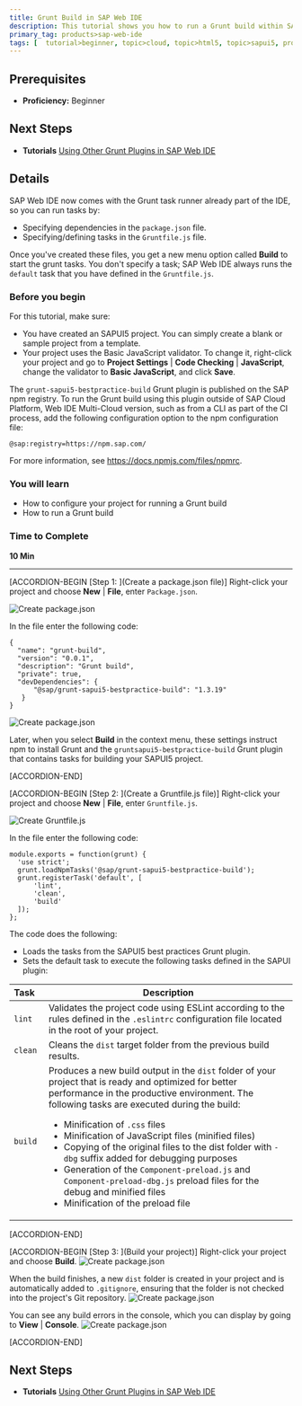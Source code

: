 ```yaml
---
title: Grunt Build in SAP Web IDE
description: This tutorial shows you how to run a Grunt build within SAP Web IDE.
primary_tag: products>sap-web-ide
tags: [  tutorial>beginner, topic>cloud, topic>html5, topic>sapui5, products>sap-cloud-platform, products>sap-web-ide ]
---
```


## Prerequisites  
- **Proficiency:** Beginner

## Next Steps
- **Tutorials** [Using Other Grunt Plugins in SAP Web IDE](http://www.sap.com/developer/tutorials/webide-grunt-plugins.html)


## Details
SAP Web IDE now comes with the Grunt task runner already part of the IDE, so you can run tasks by:

- Specifying dependencies in the `package.json` file.
- Specifying/defining tasks in the `Gruntfile.js` file.  

Once you've created these files, you get a new menu option called **Build** to start the grunt tasks. You don't specify a task; SAP Web IDE always runs the `default` task that you have defined in the `Gruntfile.js`.

### Before you begin
For this tutorial, make sure:

- You have created an SAPUI5 project. You can simply create a blank or sample project from a template.
- Your project uses the Basic JavaScript validator. To change it, right-click your project and go to **Project Settings** | **Code Checking** | **JavaScript**, change the validator to **Basic JavaScript**, and click **Save**.

The `grunt-sapui5-bestpractice-build` Grunt plugin is published on the SAP npm registry. To run the Grunt build using this plugin outside of SAP Cloud Platform, Web IDE Multi-Cloud version, such as from a CLI as part of the CI process, add the following configuration option to the npm configuration file:

`@sap:registry=https://npm.sap.com/`

For more information, see https://docs.npmjs.com/files/npmrc.




### You will learn  
- How to configure your project for running a Grunt build
- How to run a Grunt build


### Time to Complete
**10 Min**

---

[ACCORDION-BEGIN [Step 1: ](Create a package.json file)]
Right-click your project and choose **New** | **File**, enter `Package.json`.

![Create package.json](grunt-Step1-newfile.png)

In the file enter the following code:
```
{
  "name": "grunt-build",
  "version": "0.0.1",
  "description": "Grunt build",
  "private": true,
  "devDependencies": {
      "@sap/grunt-sapui5-bestpractice-build": "1.3.19"
   }
}
```
![Create package.json](grunt-Step1-newfile2.png)


Later, when you select **Build** in the context menu, these settings instruct npm to install Grunt and the `gruntsapui5-bestpractice-build` Grunt plugin that contains tasks for building your SAPUI5 project.


[ACCORDION-END]

[ACCORDION-BEGIN [Step 2: ](Create a Gruntfile.js file)]
Right-click your project and choose **New** | **File**, enter `Gruntfile.js`.

![Create Gruntfile.js](grunt-Step2-newfile.png)

In the file enter the following code:
```
module.exports = function(grunt) {
  'use strict';
  grunt.loadNpmTasks('@sap/grunt-sapui5-bestpractice-build');
  grunt.registerTask('default', [
      'lint',
      'clean',
      'build'
  ]);
};
```

The code does the following:

- Loads the tasks from the SAPUI5 best practices Grunt plugin.
- Sets the default task to execute the following tasks defined in the SAPUI plugin:

|Task&nbsp;&nbsp;            |Description       |
|---------------|-------|
| `lint`        | Validates the project code using ESLint according to the rules defined in the `.eslintrc` configuration file located in the root of your project.      |
| `clean`       | Cleans the `dist` target folder from the previous build results.      |
| `build`       | Produces a new build output in the `dist` folder of your project that is ready and optimized for better performance in the productive environment. The following tasks are executed during the build:<ul><li>Minification of `.css` files</li><li>Minification of JavaScript files (minified files)</li><li>Copying of the original files to the dist folder with `-dbg` suffix added for debugging purposes</li><li>Generation of the `Component-preload.js` and `Component-preload-dbg.js` preload files for the debug and minified files</li><li>Minification of the preload file</li></ul> |






[ACCORDION-END]


[ACCORDION-BEGIN [Step 3: ](Build your project)]
Right-click your project and choose **Build**.
![Create package.json](grunt-Step3-build.png)

When the build finishes, a new `dist` folder is created in your project and is automatically added to `.gitignore`, ensuring that the folder is not checked into the project's Git repository.
![Create package.json](grunt-Step3-dist.png)

You can see any build errors in the console, which you can display by going to **View** | **Console**.
![Create package.json](grunt-Step3-console.png)


[ACCORDION-END]


## Next Steps
- **Tutorials** [Using Other Grunt Plugins in SAP Web IDE](http://www.sap.com/developer/tutorials/webide-grunt-plugins.html)
